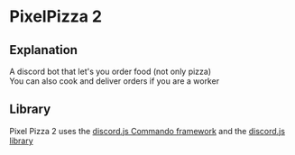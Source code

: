 # PixelPizza 2
## Explanation
A discord bot that let's you order food (not only pizza)  
You can also cook and deliver orders if you are a worker

## Library
Pixel Pizza 2 uses the [discord.js Commando framework](https://github.com/discordjs/Commando) and the [discord.js library](https://github.com/discordjs/discord.js)
